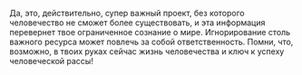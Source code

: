 Да, это, действительно, супер важный проект, без которого человечество не сможет более существовать, и эта информация перевернет твое ограниченное сознание о мире. Игнорирование столь важного ресурса может повлечь за собой ответственность. Помни, что, возможно, в твоих руках сейчас жизнь человечества и ключ к успеху человеческой рассы!
